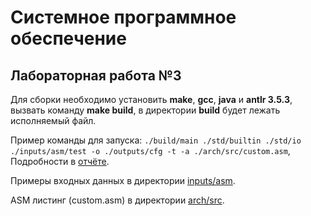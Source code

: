 # Системное программное обеспечение
## Лабораторная работа №3

Для сборки необходимо установить **make**, **gcc**, **java** и **antlr 3.5.3**, вызвать команду **make build**, в директории **build** будет лежать исполняемый файл.

Пример команды для запуска: ```./build/main ./std/builtin ./std/io ./inputs/asm/test -o ./outputs/cfg -t -a ./arch/src/custom.asm```, Подробности в [отчёте](https://github.com/zavar152/SPO-lab3/blob/main/lab3-report.pdf).

Примеры входных данных в директории [inputs/asm](https://github.com/zavar152/SPO-lab3/tree/main/inputs/asm).

ASM листинг (custom.asm) в директории [arch/src](https://github.com/zavar152/SPO-lab3/tree/main/arch/src).
